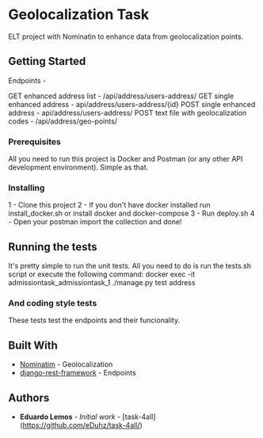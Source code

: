 # Geolocalization Task

ELT project with Nominatin to enhance data from geolocalization points.

## Getting Started

Endpoints -

GET enhanced address list - /api/address/users-address/
GET single enhanced address - api/address/users-address/{id}
POST single enhanced address - api/address/users-address/
POST text file with geolocalization codes - /api/address/geo-points/

### Prerequisites

All you need to run this project is Docker and Postman (or any other API development environment). Simple as that.

### Installing

1 - Clone this project
2 - If you don't have docker installed run install_docker.sh or install docker and docker-compose
3 - Run deploy.sh
4 - Open your postman import the collection and done!

## Running the tests

It's pretty simple to run the unit tests. All you need to do is run the tests.sh script or execute the following command:
docker exec -it admissiontask_admissiontask_1 ./manage.py test address

### And coding style tests

These tests test the endpoints and their funcionality.

## Built With

* [Nominatim](https://nominatim.openstreetmap.org/) - Geolocalization
* [django-rest-framework](https://www.django-rest-framework.org/) - Endpoints

## Authors

* **Eduardo Lemos** - *Initial work* - [task-4all] (https://github.com/eDuhz/task-4all/)
